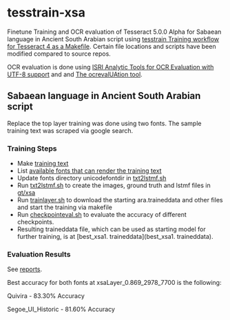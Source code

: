 # tesstrain-xsa

Finetune Training and OCR evaluation of Tesseract 5.0.0 Alpha for Sabaean language in Ancient South Arabian script using
 [tesstrain Training workflow for Tesseract 4 as a Makefile](https://github.com/tesseract-ocr/tesstrain). Certain file locations and scripts have been modified compared to source repos.

OCR evaluation is done using [ISRI Analytic Tools for OCR Evaluation with UTF-8 support](https://github.com/eddieantonio/ocreval) and  and [The ocrevalUAtion tool](https://sites.google.com/site/textdigitisation/ocrevaluation).

## Sabaean language in Ancient South Arabian script

Replace the top layer training was done using two fonts. The sample training text was scraped via google search.

### Training Steps

* Make [training text](langdata/xsa.txt)
* List [available fonts that can render the training text](langdata/xsa.fontslist.txt)
* Update fonts directory unicodefontdir in [txt2lstmf.sh](txt2lstmf.sh)
* Run [txt2lstmf.sh](txt2lstmf.sh) to create the images, ground truth and lstmf files in [gt/xsa](gt/xsa)
* Run [trainlayer.sh](trainlayer.sh) to download the starting ara.traineddata and other files and start the training via makefile
* Run [checkpointeval.sh](checkpointeval.sh) to evaluate the accuracy of different checkpoints.
* Resulting traineddata file, which can be used as starting model for further training, is at [best_xsa1. traineddata](best_xsa1. traineddata).

### Evaluation Results

See [reports](reports/checkpointeval.txt). 

Best accuracy for both fonts at xsaLayer_0.869_2978_7700 is the following:

Quivira -    83.30%  Accuracy

Segoe_UI_Historic -    81.60%  Accuracy

